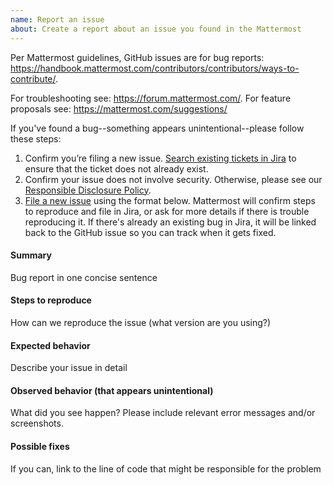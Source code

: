 ```yaml
---
name: Report an issue
about: Create a report about an issue you found in the Mattermost
---
```


Per Mattermost guidelines, GitHub issues are for bug reports:
<https://handbook.mattermost.com/contributors/contributors/ways-to-contribute/>.

For troubleshooting see: https://forum.mattermost.com/.  For feature proposals
see: https://mattermost.com/suggestions/

If you've found a bug--something appears unintentional--please follow these
steps:

1. Confirm you’re filing a new issue. [Search existing tickets in
   Jira](https://mattermost.atlassian.net/jira/software/c/projects/MM/issues/)
   to ensure that the ticket does not already exist.
2. Confirm your issue does not involve security. Otherwise, please see our
   [Responsible Disclosure
   Policy](https://mattermost.com/security-vulnerability-report/).
3. [File a new issue](https://github.com/mattermost/mattermost/issues/new)
   using the format below. Mattermost will confirm steps to reproduce and file
   in Jira, or ask for more details if there is trouble reproducing it. If
   there's already an existing bug in Jira, it will be linked back to the
   GitHub issue so you can track when it gets fixed.

#### Summary
Bug report in one concise sentence

#### Steps to reproduce
How can we reproduce the issue (what version are you
using?)

#### Expected behavior
Describe your issue in detail

#### Observed behavior (that appears unintentional)
What did you see happen? Please include relevant error messages and/or screenshots.

#### Possible fixes
If you can, link to the line of code that might be responsible for the problem
